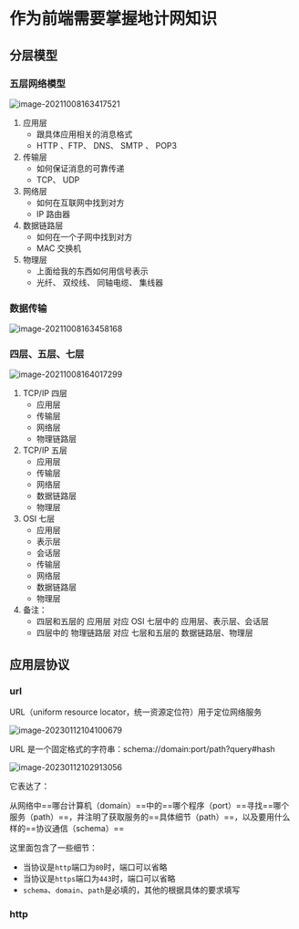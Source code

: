 # 作为前端需要掌握地计网知识

## 分层模型

### 五层网络模型

![image-20211008163417521](http://mdrs.yuanjin.tech/img/20211008163417.png)

1. 应用层
   - 跟具体应用相关的消息格式
   - HTTP 、FTP、 DNS、 SMTP 、 POP3
2. 传输层
   - 如何保证消息的可靠传递
   - TCP、 UDP
3. 网络层
   - 如何在互联网中找到对方
   - IP 路由器
4. 数据链路层
   - 如何在一个子网中找到对方
   - MAC 交换机
5. 物理层
   - 上面给我的东西如何用信号表示
   - 光纤、 双绞线、 同轴电缆、 集线器

### 数据传输

![image-20211008163458168](http://mdrs.yuanjin.tech/img/20211008163458.png)

### 四层、五层、七层

![image-20211008164017299](http://mdrs.yuanjin.tech/img/20211008164017.png)

1. TCP/IP 四层
   - 应用层
   - 传输层
   - 网络层
   - 物理链路层
2. TCP/IP 五层
   - 应用层
   - 传输层
   - 网络层
   - 数据链路层
   - 物理层
3. OSI 七层
   - 应用层
   - 表示层
   - 会话层
   - 传输层
   - 网络层
   - 数据链路层
   - 物理层
4. 备注：
   - 四层和五层的 应用层 对应 OSI 七层中的 应用层、表示层、会话层
   - 四层中的 物理链路层 对应 七层和五层的 数据链路层、物理层

## 应用层协议

### url

URL（uniform resource locator，统一资源定位符）用于定位网络服务

![image-20230112104100679](http://mdrs.yuanjin.tech/img/202301121041726.png)

URL 是一个固定格式的字符串：schema://domain:port/path?query#hash

![image-20230112102913056](http://mdrs.yuanjin.tech/img/202301121029498.png)

它表达了：

从网络中==哪台计算机（domain）==中的==哪个程序（port）==寻找==哪个服务（path）==，并注明了获取服务的==具体细节（path）==，以及要用什么样的==协议通信（schema）==

这里面包含了一些细节：

- 当协议是`http`端口为`80`时，端口可以省略
- 当协议是`https`端口为`443`时，端口可以省略
- `schema`、`domain`、`path`是必填的，其他的根据具体的要求填写

### http
